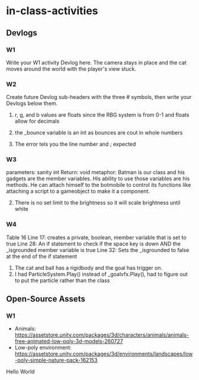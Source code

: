 # in-class-activities
## Devlogs
### W1
Write your W1 activity Devlog here.
The camera stays in place and the cat moves around the world with the player's view stuck.
### W2
Create future Devlog sub-headers with the three # symbols, then write your Devlogs below them.

1. r, g, and b values are floats since the RBG system is from 0-1 and floats allow for decimals

2. the _bounce variable is an int as bounces are cout in whole numbers

3. The error tels you the line number and ; expected

### W3

parameters: sanity int
Return: void
metaphor: Batman is our class and his gadgets are the member variables. His ability to use those variables are his methods. He can attach himself to the
botmobile to control its functions like attaching a script to a gameobject to make it a component.

2. There is no set limit to the brightness so it will scale brightness until white

### W4
Table 16
Line 17: creates a private, boolean, member variable that is set to true
Line 28: An if statement to check if the space key is down AND the _isgrounded member variable is true
Line 32: Sets the _isgrounded to false at the end of the if statement

1. The cat and ball has a rigidbody and the goal has trigger on.
2. I had ParticleSystem.Play() instead of _goalvfx.Play(), had to figure out to put the particle rather than the class

## Open-Source Assets
### W1
- Animals: https://assetstore.unity.com/packages/3d/characters/animals/animals-free-animated-low-poly-3d-models-260727 
- Low-poly environment: https://assetstore.unity.com/packages/3d/environments/landscapes/low-poly-simple-nature-pack-162153 

Hello World